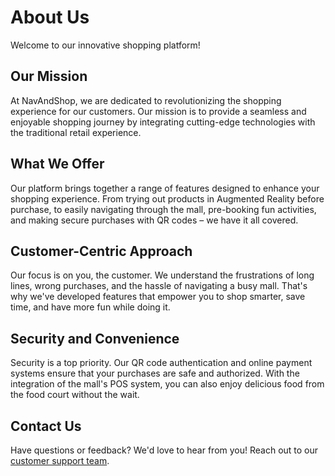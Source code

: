 # About Us

Welcome to our innovative shopping platform!

## Our Mission

At NavAndShop, we are dedicated to revolutionizing the shopping experience for our customers. Our mission is to provide a seamless and enjoyable shopping journey by integrating cutting-edge technologies with the traditional retail experience.

## What We Offer

Our platform brings together a range of features designed to enhance your shopping experience. From trying out products in Augmented Reality before purchase, to easily navigating through the mall, pre-booking fun activities, and making secure purchases with QR codes – we have it all covered.

## Customer-Centric Approach

Our focus is on you, the customer. We understand the frustrations of long lines, wrong purchases, and the hassle of navigating a busy mall. That's why we've developed features that empower you to shop smarter, save time, and have more fun while doing it.

## Security and Convenience

Security is a top priority. Our QR code authentication and online payment systems ensure that your purchases are safe and authorized. With the integration of the mall's POS system, you can also enjoy delicious food from the food court without the wait.

## Contact Us

Have questions or feedback? We'd love to hear from you! Reach out to our [customer support team](mailto:shivamverma2908@gmail.com).
